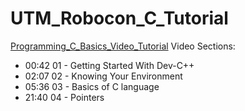 # UTM_Robocon_C_Tutorial

[Programming_C_Basics_Video_Tutorial](https://drive.google.com/file/d/1ttt10ukCFXDbaoXZ3gKMYHYkA4KaXPf_/view?usp=sharing)
  Video Sections:
- 00:42  01 - Getting Started With Dev-C++
- 02:07  02 - Knowing Your Environment
- 05:36  03 - Basics of C language
- 21:40  04 - Pointers



